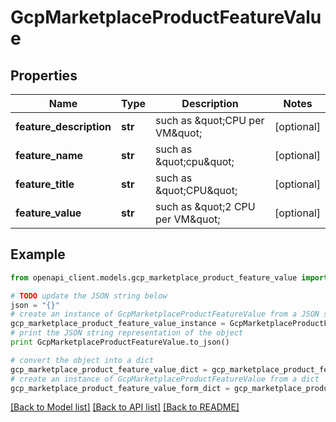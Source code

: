 # GcpMarketplaceProductFeatureValue


## Properties
Name | Type | Description | Notes
------------ | ------------- | ------------- | -------------
**feature_description** | **str** | such as \&quot;CPU per VM\&quot; | [optional] 
**feature_name** | **str** | such as \&quot;cpu\&quot; | [optional] 
**feature_title** | **str** | such as \&quot;CPU\&quot; | [optional] 
**feature_value** | **str** | such as \&quot;2 CPU per VM\&quot; | [optional] 

## Example

```python
from openapi_client.models.gcp_marketplace_product_feature_value import GcpMarketplaceProductFeatureValue

# TODO update the JSON string below
json = "{}"
# create an instance of GcpMarketplaceProductFeatureValue from a JSON string
gcp_marketplace_product_feature_value_instance = GcpMarketplaceProductFeatureValue.from_json(json)
# print the JSON string representation of the object
print GcpMarketplaceProductFeatureValue.to_json()

# convert the object into a dict
gcp_marketplace_product_feature_value_dict = gcp_marketplace_product_feature_value_instance.to_dict()
# create an instance of GcpMarketplaceProductFeatureValue from a dict
gcp_marketplace_product_feature_value_form_dict = gcp_marketplace_product_feature_value.from_dict(gcp_marketplace_product_feature_value_dict)
```
[[Back to Model list]](../README.md#documentation-for-models) [[Back to API list]](../README.md#documentation-for-api-endpoints) [[Back to README]](../README.md)


